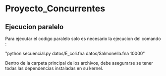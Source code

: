 # Proyecto_Concurrentes

## Ejecucion paralelo 

Para ejecutar el codigo paralelo solo es necesario la ejecucion del comando :

"python secuencial.py datos/E_coli.fna datos/Salmonella.fna 10000"

Dentro de la carpeta principal de los archivos, debe asegurarse se tener todas las dependencias instaladas en su kernel.
